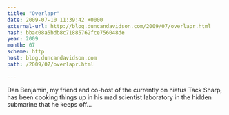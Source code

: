 ```yaml
---
title: "Overlapr"
date: 2009-07-10 11:39:42 +0000
external-url: http://blog.duncandavidson.com/2009/07/overlapr.html
hash: bbac08a5bdb8c71885762fce756048de
year: 2009
month: 07
scheme: http
host: blog.duncandavidson.com
path: /2009/07/overlapr.html

---
```


Dan Benjamin, my friend and co-host of the currently on hiatus Tack Sharp, has been cooking things up in his mad scientist laboratory in the hidden submarine that he keeps off...
